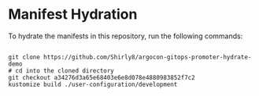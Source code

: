 
# Manifest Hydration

To hydrate the manifests in this repository, run the following commands:

```shell

git clone https://github.com/Shirly8/argocon-gitops-promoter-hydrate-demo
# cd into the cloned directory
git checkout a34276d3a65e68403e6e8d078e4880983852f7c2
kustomize build ./user-configuration/development
```